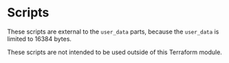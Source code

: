 # Scripts

These scripts are external to the `user_data` parts, because the `user_data` is limited to 16384 bytes.

These scripts are not intended to be used outside of this Terraform module.